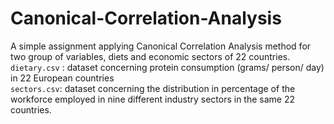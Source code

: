# Canonical-Correlation-Analysis
A simple assignment applying Canonical Correlation Analysis method for two group of variables, diets and economic sectors of 22 countries.
</br> 
`dietary.csv` : dataset concerning protein consumption (grams/ person/ day) in 22 European countries
</br> 
`sectors.csv`: dataset concerning the distribution in percentage of  the workforce  employed in nine different industry sectors in  the same 22 countries.
</br> 
